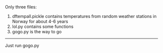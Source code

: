 Only three files: 
1. dftempall.pickle contains temperatures from random weather stations in Norway for about 4-6 years
2. lol.py contains some functions 
3. gogo.py is the way to go

---
Just run gogo.py
